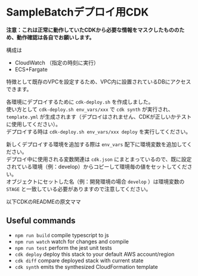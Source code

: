 # SampleBatchデプロイ用CDK

**注意：これは正常に動作していたCDKから必要な情報をマスクしたもののため、動作確認は各自でお願いします。**

構成は  
- CloudWatch （指定の時刻に実行）
- ECS+Fargate

特徴として既存のVPCを設定するため、VPC内に設置されているDBにアクセスできます。  

各環境にデプロイするために `cdk-deploy.sh` を作成しました。  
使い方として `cdk-deploy.sh env_vars/xxx` で `cdk synth` が実行され、 `template.yml` が生成されます（デプロイはされません、CDKが正しいかテストに使用してください）。  
デプロイする時は `cdk-deploy.sh env_vars/xxx deploy` を実行してください。  

新しくデプロイする環境を追加する際は `env_vars` 配下に環境変数を追加してください。  
デプロイ中に使用される変数関連は `cdk.json` にまとまっているので、既に設定されている環境（例：develop）からコピーして環境毎の値をセットしてください。  
オブジェクトにセットした名（例：開発環境の場合 `develop` ）は環境変数の `STAGE` と一致している必要がありますので注意してください。  

以下CDKのREADMEの原文ママ  

## Useful commands

 * `npm run build`   compile typescript to js
 * `npm run watch`   watch for changes and compile
 * `npm run test`    perform the jest unit tests
 * `cdk deploy`      deploy this stack to your default AWS account/region
 * `cdk diff`        compare deployed stack with current state
 * `cdk synth`       emits the synthesized CloudFormation template
